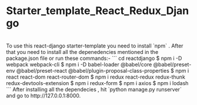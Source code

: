 # Starter_template_React_Redux_Django 
<br/>
To use this react-django starter-template you need to install `npm` .
After that you need to install all the depenedencies mentioned in the package.json file 
or run these commands:-
```
cd reactdjango
$ npm i -D webpack webpack-cli
$ npm i -D babel-loader @babel/core @babel/preset-env @babel/preset-react @babel/plugin-proposal-class-properties
$ npm i react react-dom react-router-dom
$ npm i redux react-redux redux-thunk redux-devtools-extension
$ npm i redux-form
$ npm i axios
$ npm i lodash
```
After installing all the dependecies , hit `python manage.py runserver`
and go to http://127.0.0.1:8000.


